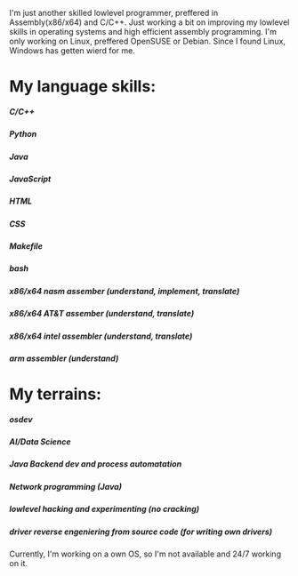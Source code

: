 I'm just another skilled lowlevel programmer, preffered in Assembly(x86/x64) and C/C++.
Just working a bit on improving my lowlevel skills in operating systems and high efficient assembly programming.
I'm only working on Linux, preffered OpenSUSE or Debian. Since I found Linux, Windows has getten wierd for me.

# My language skills:

##### C/C++
##### Python
##### Java
##### JavaScript
##### HTML
##### CSS
##### Makefile
##### bash
##### x86/x64 nasm assember (understand, implement, translate)
##### x86/x64 AT&T assember (understand, translate)
##### x86/x64 intel assembler (understand, translate)
##### arm assembler (understand)

# My terrains:

##### osdev
##### AI/Data Science
##### Java Backend dev and process automatation
##### Network programming (Java)
##### lowlevel hacking and experimenting (no cracking)
##### driver reverse engeniering from source code (for writing own drivers)


Currently, I'm working on a own OS, so I'm not available and 24/7 working on it.
